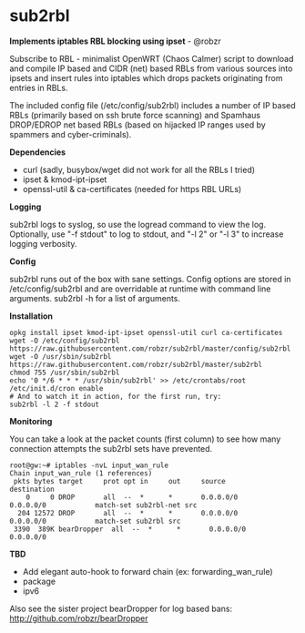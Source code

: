 # sub2rbl
**Implements iptables RBL blocking using ipset** - @robzr

Subscribe to RBL - minimalist OpenWRT (Chaos Calmer) script to download
and compile IP based and CIDR (net) based RBLs from various sources into
ipsets and insert rules into iptables which drops packets originating
from entries in RBLs.

The included config file (/etc/config/sub2rbl) includes a number of IP
based RBLs (primarily based on ssh brute force scanning) and Spamhaus
DROP/EDROP net based RBLs (based on hijacked IP ranges used by spammers
and cyber-criminals).

**Dependencies**
- curl (sadly, busybox/wget did not work for all the RBLs I tried)
- ipset & kmod-ipt-ipset
- openssl-util & ca-certificates (needed for https RBL URLs)

**Logging**

sub2rbl logs to syslog, so use the logread command to view the log.
Optionally, use "-f stdout" to log to stdout, and "-l 2" or "-l 3"
to increase logging verbosity.

**Config**

sub2rbl runs out of the box with sane settings. Config options are 
stored in /etc/config/sub2rbl and are overridable at runtime with 
command line arguments.  sub2rbl -h for a list of arguments.

**Installation**

	opkg install ipset kmod-ipt-ipset openssl-util curl ca-certificates
	wget -O /etc/config/sub2rbl https://raw.githubusercontent.com/robzr/sub2rbl/master/config/sub2rbl
	wget -O /usr/sbin/sub2rbl https://raw.githubusercontent.com/robzr/sub2rbl/master/sub2rbl
	chmod 755 /usr/sbin/sub2rbl
	echo '0 */6 * * * /usr/sbin/sub2rbl' >> /etc/crontabs/root
	/etc/init.d/cron enable
	# And to watch it in action, for the first run, try:
	sub2rbl -l 2 -f stdout

**Monitoring**

You can take a look at the packet counts (first column) to see how many connection attempts the sub2rbl sets have prevented.

	root@gw:~# iptables -nvL input_wan_rule
	Chain input_wan_rule (1 references)
	 pkts bytes target     prot opt in     out     source               destination         
	    0     0 DROP       all  --  *      *       0.0.0.0/0            0.0.0.0/0            match-set sub2rbl-net src
	  204 12572 DROP       all  --  *      *       0.0.0.0/0            0.0.0.0/0            match-set sub2rbl src
	 3390  389K bearDropper  all  --  *      *       0.0.0.0/0            0.0.0.0/0           

**TBD**

- Add elegant auto-hook to forward chain (ex: forwarding_wan_rule)
- package
- ipv6

Also see the sister project bearDropper for log based bans: http://github.com/robzr/bearDropper

